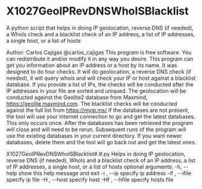 # X1027GeoIPRevDNSWhoISBlacklist
A python script that helps in doing IP geolocation, reverse DNS (if needed), a WhoIs check and a blacklist check of an IP address, a list of IP addresses, a single host, or a list of hosts

Author: Carlos Cajigas @carlos_cajigas 
This program is free software.  You can redistribute
it and/or modify it in any way you desire.  This program can get you 
information about an IP address or a host by its name.  It was 
designed to do four checks.  It will do geolocation, a reverse DNS check (if needed), 
it will query whois and will check your IP or host against a blacklist database.
If you provide a list of IPs, the checks will be conducted after the IP addresses in your
file are sorted and uniqued.  The geolocation will be conducted against
the Geolite2 database from Maxmind, https://geolite.maxmind.com.
The blacklist checks will be conducted against the full list from https://myip.ms/
If the databases are not present, the tool will use your internet connection
to go and get the latest databases.  This only occurs once.  After the 
databases has been retrieved the program will close and will need to be 
rerun.  Subsequent runs of the program will use the existing databases
in your current directory.  If you want newer databases, delete them and 
the tool will go back out and get the latest ones.

 
X1027GeoIPRevDNSWhoISBlacklist#.#.py
	Helps in doing IP geolocation, reverse DNS (if needed), WhoIs and a blacklist check of
	an IP address, a list of IP addresses, a single host, or a list of hosts
	optional arguments:
	-h, --help      show this help message and exit
	-i , --ip       specify ip address
	-if , --ifile   specify ip file
	-H , --host     specify host
	-Hf , --hfile   specify hosts file

